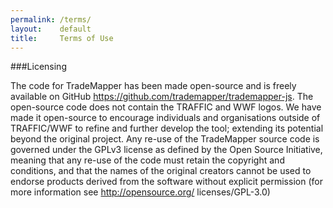 ```yaml
---
permalink: /terms/
layout:    default
title:     Terms of Use
---
```


###Licensing

The code for TradeMapper has been made open-source and is freely available on GitHub https://github.com/trademapper/trademapper-js. The open-source code does not contain the TRAFFIC and WWF logos. We have made it open-source to encourage individuals and organisations outside of TRAFFIC/WWF to refine and further develop the tool; extending its potential beyond the original project. Any re-use of  the TradeMapper source code is governed under the GPLv3 license as defined by the Open Source Initiative, meaning that any re-use of the code must retain the copyright and conditions, and that the names of the original creators cannot be used to endorse products derived from the software without explicit permission (for more information see http://opensource.org/ licenses/GPL-3.0)
